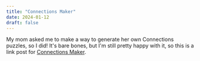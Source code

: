 ```yaml
---
title: "Connections Maker"
date: 2024-01-12
draft: false
---
```


My mom asked me to make a way to generate her own Connections puzzles, so I did! It's bare bones, but I'm still pretty happy with it, so this is a link post for [Connections Maker](https://github.com/Ari-Zerner/connections-maker).